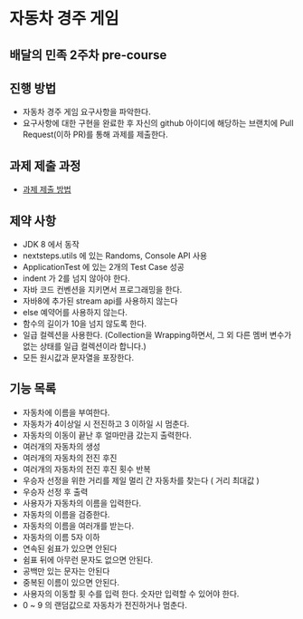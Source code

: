 # 자동차 경주 게임

## 배달의 민족 2주차 pre-course

## 진행 방법
* 자동차 경주 게임 요구사항을 파악한다.
* 요구사항에 대한 구현을 완료한 후 자신의 github 아이디에 해당하는 브랜치에 Pull Request(이하 PR)를 통해 과제를 제출한다.

## 과제 제출 과정
* [과제 제출 방법](https://github.com/next-step/nextstep-docs/tree/master/precourse)

## 제약 사항

* JDK 8 에서 동작 
* nextsteps.utils 에 있는 Randoms, Console API 사용
* ApplicationTest 에 있는 2개의 Test Case 성공
* indent 가 2를 넘지 않아야 한다.
* 자바 코드 컨벤션을 지키면서 프로그래밍을 한다.
* 자바8에 추가된 stream api를 사용하지 않는다 
* else 예약어를 사용하지 않는다.
* 함수의 길이가 10을 넘지 않도록 한다.
* 일급 컬렉션을 사용한다. (Collection을 Wrapping하면서, 그 외 다른 멤버 변수가 없는 상태를 일급 컬렉션이라 합니다.)
* 모든 원시값과 문자열을 포장한다.

## 기능 목록

* 자동차에 이름을 부여한다.
* 자동차가 4이상일 시 전진하고  3 이하일 시 멈춘다.
* 자동차의 이동이 끝난 후 얼마만큼 갔는지 출력한다.
* 여러개의 자동차의 생성
* 여러개의 자동차의 전진 후진
* 여러개의 자동차의 전진 후진 횟수 반복
* 우승자 선정을 위한 거리를 제일 멀리 간 자동차를 찾는다 ( 거리 최대값 )
* 우승자 선정 후 출력
* 사용자가 자동차의 이름을 입력한다.
* 자동차의 이름을 검증한다. 
* 자동차의 이름을 여러개를 받는다.
* 자동차의 이름 5자 이하 
* 연속된 쉼표가 있으면 안된다  
* 쉼표 뒤에 아무런 문자도 없으면 안된다. 
* 공백만 있는 문자는 안된다
* 중복된 이름이 있으면 안된다.  
* 사용자의 이동할 횟 수를 입력 한다. 
  숫자만 입력할 수 있어야 한다.
* 0 ~ 9 의 랜덤값으로 자동차가 전진하거나 멈춘다.




